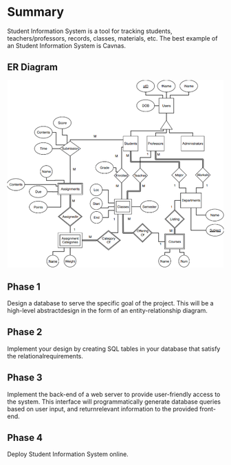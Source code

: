 # Summary 

Student Information System is a tool for tracking students, teachers/professors, records, classes, materials, etc. The best example of an Student Information System is Cavnas. 

## ER Diagram

![ER Diagram](ER_Diagram.PNG)

## Phase 1

Design a database to serve the specific goal of the project. This will be a high-level abstractdesign in the form of an entity-relationship diagram.

## Phase 2

Implement your design by creating SQL tables in your database that satisfy the relationalrequirements.

## Phase 3

Implement the back-end of a web server to provide user-friendly access to the system. This interface will programmatically generate database queries based on user input, and returnrelevant information to the provided front-end.

## Phase 4

Deploy Student Information System online.

